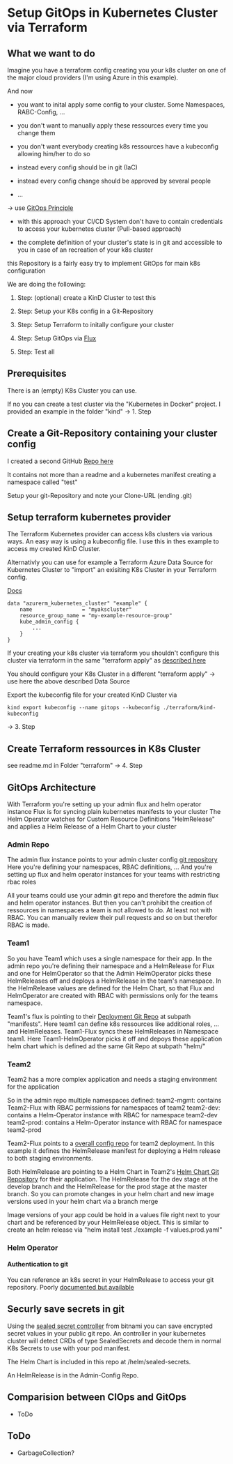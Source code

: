 # Setup GitOps in Kubernetes Cluster via Terraform

## What we want to do

Imagine you have a terraform config creating you your k8s cluster on one of the major cloud providers (I'm using Azure in this example). 

And now 

- you want to inital apply some config to your cluster. Some Namespaces, RABC-Config, ...

- you don't want to manually apply these ressources every time you change them

- you don't want everybody creating k8s ressources have a kubeconfig allowing him/her to do so

- instead every config should be in git (IaC)

- instead every config change should be approved by several people

- ...

-> use [GitOps Principle](https://www.weave.works/blog/what-is-gitops-really)

- with this approach your CI/CD System don't have to contain credentials to access your kubernetes cluster (Pull-based approach)

- the complete definition of your cluster's state is in git and accessible to you in case of an recreation of your k8s cluster


this Repository is a fairly easy try to implement GitOps for main k8s configuration

We are doing the following: 

1. Step: (optional) create a KinD Cluster to test this

2. Step: Setup your K8s config in a Git-Repository

3. Step: Setup Terraform to initally configure your cluster

4. Step: Setup GitOps via [Flux](https://github.com/fluxcd/flux)

5. Step: Test all

## Prerequisites

There is an (empty) K8s Cluster you can use.

If no you can create a test cluster via the "Kubernetes in Docker" project. I provided an example in the folder "kind"
-> 1. Step


## Create a Git-Repository containing your cluster config

I created a second GitHub [Repo here](https://github.com/nniikkoollaaii/GitOps_K8s_Cluster_via_Terraform_Config)

It contains not more than a readme and a kubernetes manifest creating a namespace called "test"

Setup your git-Repository and note your Clone-URL (ending .git)

## Setup terraform kubernetes provider

The Terraform Kubernetes provider can access k8s clusters via various ways.
An easy way is using a kubeconfig file. I use this in thes example to access my created KinD Cluster.

Alternativly you can use for example a Terraform Azure Data Source for Kubernetes Cluster to "import" an exisiting K8s Cluster in your Terraform config.

[Docs](https://www.terraform.io/docs/providers/azurerm/d/kubernetes_cluster.html)

    data "azurerm_kubernetes_cluster" "example" {
        name                = "myakscluster"
        resource_group_name = "my-example-resource-group"
        kube_admin_config {
            ...
        }
    }


If your creating your k8s cluster via terraform you shouldn't configure this cluster via terraform in the same "terraform apply" as [described here](https://www.terraform.io/docs/providers/kubernetes/index.html#stacking-with-managed-kubernetes-cluster-resources)

You should configure your K8s Cluster in a different "terraform apply" -> use here the above described Data Source


Export the kubeconfig file for your created KinD Cluster via

    kind export kubeconfig --name gitops --kubeconfig ./terraform/kind-kubeconfig

-> 3. Step

## Create Terraform ressources in K8s Cluster

see readme.md in Folder "terraform"
-> 4. Step

## GitOps Architecture

With Terraform you're setting up your admin flux and helm operator instance
Flux is for syncing plain kubernetes manifests to your cluster
The Helm Operator watches for Custom Resource Definitions "HelmRelease" and applies a Helm Release of a Helm Chart to your cluster

### Admin Repo

The admin flux instance points to your admin cluster config [git repository](https://github.com/nniikkoollaaii/GitOps_K8s_Cluster_via_Terraform_Config)
Here you're defining your namespaces, RBAC definitions, ...
And you're setting up flux and helm operator instances for your teams with restricting rbac roles

All your teams could use your admin git repo and therefore the admin flux and helm operator instances. But then you can't prohibit the creation of ressources in namespaces a team is not allowed to do. At least not with RBAC. You can manually review their pull requests and so on but therefor RBAC is made.

### Team1

So you have Team1 which uses a single namespace for their app.
In the admin repo you're defining their namespace and a HelmRelease for Flux and one for HelmOperator so that the Admin HelmOperator picks these HelmReleases off and deploys a HelmRelease in the team's namespace. In the HelmRelease values are defined for the Helm Chart, so that Flux and HelmOperator are created with RBAC with permissions only for the teams namespace.

Team1's flux is pointing to their [Deployment Git Repo](https://github.com/nniikkoollaaii/GitOps_K8s_Cluster_via_Terraform_Config_Team1) at subpath "manifests".
Here team1 can define k8s ressources like additional roles, ... and HelmReleases. 
Team1-Flux syncs these HelmReleases in Namespace team1. Here Team1-HelmOperator picks it off and depoys these application helm chart which is defined ad the same Git Repo at subpath "helm/"

### Team2

Team2 has a more complex application and needs a staging environment for the application

So in the admin repo multiple namespaces defined:
team2-mgmt: contains Team2-Flux with RBAC permissions for namespaces of team2
team2-dev: contains a Helm-Operator instance with RBAC for namespace team2-dev
team2-prod: contains a Helm-Operator instance with RBAC for namespace team2-prod

Team2-Flux points to a [overall config repo](https://github.com/nniikkoollaaii/GitOps_K8s_Cluster_via_Terraform_Config_Team2_Manifests) for team2 deployment.
In this example it defines the HelmRelease manifest for deploying a Helm release to both staging environments.

Both HelmRelease are pointing to a Helm Chart in Team2's [Helm Chart Git Repository](https://github.com/nniikkoollaaii/GitOps_K8s_Cluster_via_Terraform_Config_Team2_Helm) for their application.
The HelmRelease for the dev stage at the develop branch and the HelmRelease for the prod stage at the master branch.
So you can promote changes in your helm chart and new image versions used in your helm chart via a branch merge

Image versions of your app could be hold in a values file right next to your chart and be referenced by your HelmRelease object.
This is similar to create an helm release via "helm install test ./example -f values.prod.yaml"



### Helm Operator


#### Authentication to git


You can reference an k8s secret in your HelmRelease to access your git repository. Poorly [documented but available](https://github.com/fluxcd/helm-operator/pull/172)


## Securly save secrets in git

Using the [sealed secret controller](https://github.com/bitnami-labs/sealed-secrets) from bitnami you can save encrypted secret values in your public git repo. An controller in your kubernetes cluster will detect CRDs of type SealedSecrets and decode them in normal K8s Secrets to use with your pod manifest.

The Helm Chart is included in this repo at /helm/sealed-secrets.

An HelmRelease is in the Admin-Config Repo.


## Comparision between CIOps and GitOps

- ToDo

## ToDo

- GarbageCollection?
